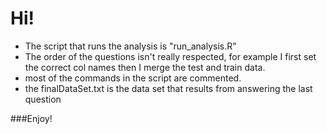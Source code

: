 **Hi!**
============
* The script that runs the analysis is "run_analysis.R"
* The order of the questions isn't really respected, for example I first set the correct col names then I merge the test and train data.
* most of the commands in the script are commented.
* the finalDataSet.txt is the data set that results from answering the last question

###Enjoy!
